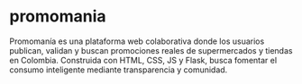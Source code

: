 # promomania
Promomanía es una plataforma web colaborativa donde los usuarios publican, validan y buscan promociones reales de supermercados y tiendas en Colombia. Construida con HTML, CSS, JS y Flask, busca fomentar el consumo inteligente mediante transparencia y comunidad.
